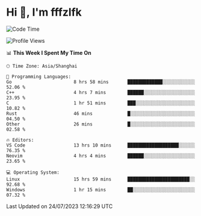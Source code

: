 # Hi 👋, I'm fffzlfk

<!--START_SECTION:waka-->
![Code Time](http://img.shields.io/badge/Code%20Time-330%20hrs%209%20mins-blue)

![Profile Views](http://img.shields.io/badge/Profile%20Views-0-blue)

📊 **This Week I Spent My Time On** 

```text
🕑︎ Time Zone: Asia/Shanghai

💬 Programming Languages: 
Go                       8 hrs 58 mins       █████████████░░░░░░░░░░░░   52.06 % 
C++                      4 hrs 7 mins        ██████░░░░░░░░░░░░░░░░░░░   23.95 % 
C                        1 hr 51 mins        ███░░░░░░░░░░░░░░░░░░░░░░   10.82 % 
Rust                     46 mins             █░░░░░░░░░░░░░░░░░░░░░░░░   04.50 % 
Other                    26 mins             █░░░░░░░░░░░░░░░░░░░░░░░░   02.58 % 

🔥 Editors: 
VS Code                  13 hrs 10 mins      ███████████████████░░░░░░   76.35 % 
Neovim                   4 hrs 4 mins        ██████░░░░░░░░░░░░░░░░░░░   23.65 % 

💻 Operating System: 
Linux                    15 hrs 59 mins      ███████████████████████░░   92.68 % 
Windows                  1 hr 15 mins        ██░░░░░░░░░░░░░░░░░░░░░░░   07.32 % 
```


 Last Updated on 24/07/2023 12:16:29 UTC
<!--END_SECTION:waka-->
